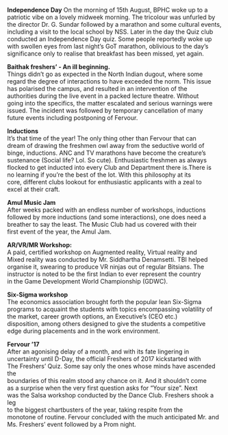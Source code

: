 <p><!-- wp:paragraph --></p>
<p><strong>Independence Day</strong> On the morning of 15th August, BPHC woke up to a patriotic vibe on a  lovely midweek morning. The tricolour was unfurled by the director Dr.  G. Sundar followed by a marathon and some cultural events, including a  visit to the local school by NSS. Later in the day the Quiz club  conducted an Independence Day quiz. Some people reportedly woke up with  swollen eyes from last night’s GoT marathon, oblivious to the day’s  significance only to realise that breakfast has been missed, yet again.</p>
<p><!-- /wp:paragraph --></p>
<p><!-- wp:paragraph --></p>
<p><strong>Baithak freshers’ - An ill beginning.</strong><br />
Things didn’t go as expected in the North Indian dugout, where some<br />
regard the degree of interactions to have exceeded the norm. This issue<br />
has polarised the campus, and resulted in an intervention of the<br />
authorities during the live event in a packed lecture theatre. Without<br />
going into the specifics, the matter escalated and serious warnings were<br />
 issued. The incident was followed by temporary cancellation of many<br />
future events including postponing of Fervour.</p>
<p><!-- /wp:paragraph --></p>
<p><!-- wp:paragraph --></p>
<p><strong>Inductions</strong><br />
It’s that time of the year! The only thing other than Fervour that can<br />
dream of drawing the freshmen owl away from the seductive world of<br />
binge, inductions. ANC and TV marathons have become the creature’s<br />
sustenance (Social life? Lol. So cute). Enthusiastic freshmen as always<br />
flocked to get inducted into every Club and Department there is.There is<br />
 no learning if you’re the best of the lot. With this philosophy at its<br />
core, different clubs lookout for enthusiastic applicants with a zeal to<br />
 excel at their craft.</p>
<p><!-- /wp:paragraph --></p>
<p><!-- wp:paragraph --></p>
<p><strong>Amul Music Jam</strong><br />
After weeks packed with an endless number of workshops, inductions<br />
followed by more inductions (and some interactions), one does need a<br />
breather to say the least. The Music Club had us covered with their<br />
first event of the year, the Amul Jam.</p>
<p><!-- /wp:paragraph --></p>
<p><!-- wp:paragraph --></p>
<p><strong>AR/VR/MR Workshop:</strong><br />
A paid, certified workshop on Augmented reality, Virtual reality and<br />
Mixed reality was conducted by Mr. Siddhartha Denamsetti. TBI helped<br />
organise it, swearing to produce VR ninjas out of regular Bitsians. The<br />
instructor is noted to be the first Indian to ever represent the country<br />
 in the Game Development World Championship (GDWC).</p>
<p><!-- /wp:paragraph --></p>
<p><!-- wp:paragraph --></p>
<p><strong>Six-Sigma workshop</strong><br />
The economics association brought forth the popular lean Six-Sigma<br />
programs to acquaint the students with topics encompassing volatility of<br />
 the market, career growth options, an Executive’s (CEO etc.)<br />
disposition, among others designed to give the students a competitive<br />
edge during placements and in the work environment.</p>
<p><!-- /wp:paragraph --></p>
<p><!-- wp:paragraph --></p>
<p><strong>Fervour ’17</strong><br />
After an agonising delay of a month, and with its fate lingering in<br />
uncertainty until D-Day, the official Freshers of 2017 kickstarted with<br />
The Freshers’ Quiz. Some say only the ones whose minds have ascended the<br />
 boundaries of this realm stood any chance on it. And it shouldn’t come<br />
as a surprise when the very first question asks for “Your size”. Next<br />
was the Salsa workshop conducted by the Dance Club. Freshers shook a leg<br />
 to the biggest chartbusters of the year, taking respite from the<br />
monotone of routine. Fervour concluded with the much anticipated Mr. and<br />
 Ms. Freshers’ event followed by a Prom night.</p>
<p><!-- /wp:paragraph --></p>

